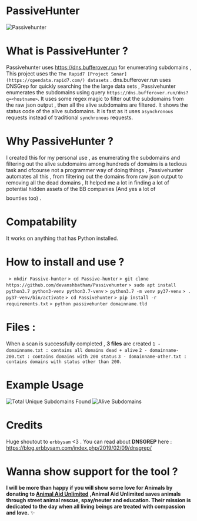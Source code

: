 
  #      PassiveHunter 
  ![Passivehunter](https://github.com/devanshbatham/Passivehunter/blob/master/Images/passive.PNG)
  
 # **What is PassiveHunter ?**
 Passivehunter uses https://dns.bufferover.run for enumerating subdomains , This project  uses the `The Rapid7 [Project Sonar](https://opendata.rapid7.com/) datasets`  . dns.bufferover.run uses DNSGrep for quickly searching the the large data sets , Passivehunter enumerates the subdomains using query `https://dns.bufferover.run/dns?q=<hostname>`. It uses some regex magic to filter out the subdomains from the raw json output , then all the alive subdomains are filtered. It shows the status code of the alive subdomains. It is fast as it uses `asynchronous` requests instead of traditional `synchronous` requests.

 # **Why PassiveHunter ?** 
 I created this for my personal use , as enumerating the subdomains and filtering out the alive subdomains among hundreds of domains is a tedious task and ofcourse not a programmer way of doing things , Passivehunter automates all this , from filtering out the domains from raw json output to removing all the dead domains , It helped me a lot in finding a lot of potential hidden assets of the BB companies (And yes a lot of $$$$ bounties too) . 

# **Compatability**
It works on anything that has Python installed.

# **How to install and use ?**

` > mkdir Passive-hunter`
`> cd Passive-hunter`
`> git clone https://github.com/devanshbatham/Passivehunter`
`> sudo apt install python3.7 python3-venv python3.7-venv`
`> python3.7 -m venv py37-venv`
`> . py37-venv/bin/activate`
`> cd Passivehunter`
`> pip install -r requirements.txt` 
`> python passivehunter domainname.tld` 

# Files :

When a scan is successfully completed , **3 files** are created 
`1 - domainname.txt : contains all domains dead + alive` 
`2 - domainname-200.txt : contains domains with 200 status` 
`3 - domainname-other.txt : contains domains with status other than 200. `

# Example Usage
![Total Unique Subdomains Found](https://github.com/devanshbatham/Passivehunter/blob/master/Images/run1.PNG)
![Alive Subdomains](https://github.com/devanshbatham/Passivehunter/blob/master/Images/run2.PNG)
# Credits 
Huge shoutout to `erbbysam` <3 . 
You can read about **DNSGREP** here : https://blog.erbbysam.com/index.php/2019/02/09/dnsgrep/

#  Wanna show support for the tool ?

**I will be more than happy if you will show some love for Animals by donating to [Animal Aid Unlimited](https://animalaidunlimited.org/)** **,Animal Aid Unlimited saves animals through street animal rescue, spay/neuter and education. Their mission is dedicated to the day when all living beings are treated with compassion and love.** ✨
